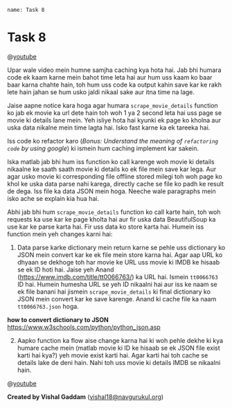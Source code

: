 ```ngMeta
name: Task 8

```

# Task 8

@[youtube](https://www.youtube.com/watch?v=n__c7xY1ZcI)

Upar wale video mein humne samjha caching kya hota hai. Jab bhi humara code ek kaam karne mein bahot time leta hai aur hum uss kaam ko baar baar karna chahte hain, toh hum uss code ka output kahin save kar ke rakh lete hain jahan se hum usko jaldi nikaal sake aur itna time na lage.

Jaise aapne notice kara hoga agar humara `scrape_movie_details` function ko jab ek movie ka url dete hain toh woh 1 ya 2 second leta hai uss page se movie ki details lane mein. Yeh isliye hota hai kyunki ek page ko kholna aur uska data nikalne mein time lagta hai. Isko fast karne ka ek tareeka hai.

Iss code ko refactor karo (*Bonus: Understand the meaning of `refactoring code` by using google*) ki ismein hum caching implement kar sakein.

Iska matlab jab bhi hum iss function ko call karenge woh movie ki details nikaalne ke saath saath movie ki details ko ek file mein save kar lega. Aur agar usko movie ki corresponding file offline stored milegi toh woh page ko khol ke uska data parse nahi karega, directly cache se file ko padh ke result de dega. Iss file ka data JSON mein hoga. Neeche wale paragraphs mein isko ache se explain kia hua hai.

Abhi jab bhi hum `scrape_movie_details` function ko call karte hain, toh woh requests ka use kar ke page kholta hai aur fir uska data BeautifulSoup ka use kar ke parse karta hai. Fir uss data ko store karta hai. Humein iss function mein yeh changes karni hai:

1. Data parse karke dictionary mein return karne se pehle uss dictionary ko JSON mein convert kar ke ek file mein store karna hai. Agar aap URL ko dhyaan se dekhoge toh har movie ke URL uss movie ki IMDB ke hisaab se ek ID hoti hai. Jaise yeh Anand (https://www.imdb.com/title/tt0066763/) ka URL hai. Ismein `tt0066763` ID hai. Humein humesha URL se yeh ID nikaalni hai aur iss ke naam se ek file banani hai jismein `scrape_movie_details` ki final dictionary ko JSON mein convert kar ke save karenge. Anand ki cache file ka naam `tt0066763.json` hoga.

**how to convert dictionary to JSON**
https://www.w3schools.com/python/python_json.asp

2. Aapko function ka flow aise change karna hai ki woh pehle dekhe ki kya humare cache mein (matlab movie ki ID ke hisaab se ek JSON file exist karti hai kya?) yeh movie exist karti hai. Agar karti hai toh cache se details lake de deni hain. Nahi toh uss movie ki details IMDB se nikaalni hain.


@[youtube](https://youtu.be/cWGgsxmf3g8)

**Created by Vishal Gaddam** (vishal18@navgurukul.org)
